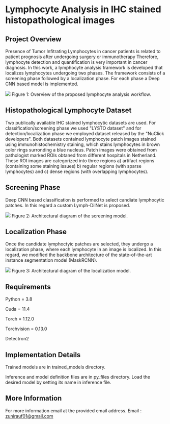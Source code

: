 # Lymphocyte Analysis in IHC stained histopathological images
</b>

## Project Overview
</b>

Presence of Tumor Infitrating Lymphocytes in cancer patients is related to patient prognosis after undergoing surgery or immunotherapy Therefore, lymphocyte detection and quantification is very important in cancer diagnosis. In this work, a lymphocyte analysis framework is developed that localizes lymphocytes undergoing two phases. The framework consists of a screening phase followed by a localization phase. For each phase a Deep CNN based model is implemented. 

<img src="images/Overall_workflow.png" > 
</b>
Figure 1: Overview of the proposed lymphocyte analysis workflow.

## Histopathological Lymphocyte Dataset
</b>
Two publically available IHC stained lymphocytic datasets are used. For classification/screening phase we used "LYSTO dataset" and for detection/localization phase we employed dataset released by the "NuClick developers". Both datasets contained lymphocyte patch images stained using immunohistochemistry staining, which stains lymphocytes in brown color rings surronding a blue nucleus. Patch images were obtained from pathologist marked ROIs obtaned from different hospitals in Netherland. These ROI images are categorized into three regions a) artifact regions (containing some staining issues) b) regular regions (with sparse lymphocytes) and c) dense regions (with overlapping lymphocytes).

## Screening Phase
</b>

Deep CNN based classification is performed to select candiate lymphocytic patches. In this regard a custom Lymph-DilNet is proposed. 

<img src="images/Screening_model.png" > 
</b>
Figure 2: Architectural diagram of the screening model.

## Localization Phase
</b>

Once the candidate lymphoctyic patches are selected, they undergo a localization phase, where each lymphocyte in an image is localized. In this regard, we modified the backbone architecture of the state-of-the-art instance segmentation model (MaskRCNN). 

<img src="images/Localization_model.png" > 
</b>
Figure 3: Architectural diagram of the localization model.

## Requirements
</b>

</b> Python = 3.8

</b> Cuda = 11.4

</b> Torch = 1.12.0

</b> Torchvision = 0.13.0

</b> Detectron2 


## Implementation Details

Trained models are in trained_models directory.

Inference and model definition files are in py_files directory. Load the desired model by setting its name in inference file.

## More Information

For more information email at the provided email address. 
Email : zunirauf01@gmail.com

